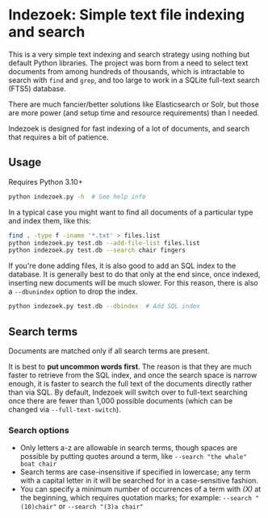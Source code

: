 # Indezoek: Simple text file indexing and search

This is a very simple text indexing and search strategy using nothing but default Python libraries. The project was born from a need to select text documents from among hundreds of thousands, which is intractable to search with `find` and `grep`, and too large to work in a SQLite full-text search (FTS5) database.

There are much fancier/better solutions like Elasticsearch or Solr, but those are more power (and setup time and resource requirements) than I needed.

Indezoek is designed for fast indexing of a lot of documents, and search that requires a bit of patience.

## Usage

Requires Python 3.10+

```bash
python indezoek.py -h  # See help info
```

In a typical case you might want to find all documents of a particular type and index them, like this:

```bash
find . -type f -iname '*.txt' > files.list
python indezoek.py test.db --add-file-list files.list
python indezoek.py test.db --search chair fingers
```

If you're done adding files, it is also good to add an SQL index to the database. It is generally best to do that only at the end since, once indexed, inserting new documents will be much slower. For this reason, there is also a `--dbunindex` option to drop the index.

```bash
python indezoek.py test.db --dbindex  # Add SQL index
```

## Search terms

Documents are matched only if all search terms are present.

It is best to **put uncommon words first**. The reason is that they are much faster to retrieve from the SQL index, and once the search space is narrow enough, it is faster to search the full text of the documents directly rather than via SQL. By default, Indezoek will switch over to full-text searching once there are fewer than 1,000 possible documents (which can be changed via `--full-text-switch`).

### Search options

* Only letters a-z are allowable in search terms, though spaces are possible by putting quotes around a term, like `--search "the whale" boat chair`
* Search terms are case-insensitive if specified in lowercase; any term with a capital letter in it will be searched for in a case-sensitive fashion.
* You can specify a minimum number of occurrences of a term with *(X)* at the beginning, which requires quotation marks; for example: `--search "(10)chair"` or `--search "(3)a chair"`
